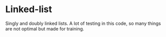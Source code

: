 # Linked-list
Singly and doubly linked lists. A lot of testing in this code, so many things are not optimal but made for training.
